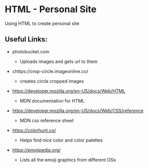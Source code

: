 # HTML - Personal Site

Using HTML to create personal site

## Useful Links:
- photobucket.com
    - Uploads images and gets url to them

- chttps://crop-circle.imageonline.co/
    - creates circle cropped images

- https://developer.mozilla.org/en-US/docs/Web/HTML
    - MDN documentation for HTML

- https://developer.mozilla.org/en-US/docs/Web/CSS/reference
    - MDN css reference sheet

- https://colorhunt.co/
    - Helps find nice color and color palettes

- https://emojipedia.org/
    - Lists all the emoji graphics from different OSs
